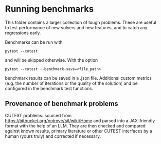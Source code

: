 # Running benchmarks 

This folder contains a larger collection of tough problems. These are  useful to test 
performance of new solvers and new features, and to catch any regressions early.  

Benchmarks can be run with 

```
pytest --cutest
```

and will be skipped otherwise. With the option 

```
pytest --cutest --benchmark-save=<file_path>
```

benchmark results can be saved in a .json file. Additional custom metrics (e.g. the
number of iterations or the quality of the solution) and be configured in the benchmark
test functions. 

## Provenance of benchmark problems

CUTEST problems: sourced from https://bitbucket.org/optrove/sif/wiki/Home and parsed 
into a JAX-friendly format with the help of an LLM. They are then checked and compared
against known results, primary literature or other CUTEST interfaces by a human (yours 
truly) and corrected if necessary.